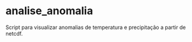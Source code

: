 # analise_anomalia
Script para visualizar anomalias de temperatura e precipitação a partir de netcdf.
